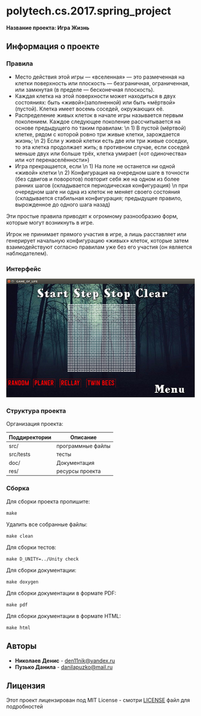 ﻿# polytech.cs.2017.spring_project
**Название проекта: Игра Жизнь**

## Информация о проекте


### Правила
* Место действия этой игры — «вселенная» — это размеченная на клетки поверхность или плоскость — безграничная, ограниченная, или замкнутая (в пределе — бесконечная плоскость).
* Каждая клетка на этой поверхности может находиться в двух состояниях: быть «живой»(заполненной) или быть «мёртвой» (пустой). Клетка имеет восемь соседей, окружающих её.
* Распределение живых клеток в начале игры называется первым поколением. Каждое следующее поколение рассчитывается на основе предыдущего по таким правилам:
\n 1) В пустой (мёртвой) клетке, рядом с которой ровно три живые клетки, зарождается жизнь;
\n 2) Если у живой клетки есть две или три живые соседки, то эта клетка продолжает жить; в противном случае, если соседей меньше двух или больше трёх, клетка умирает («от одиночества» или «от перенаселённости»)
* Игра прекращается, если
\n 1) На поле не останется ни одной «живой» клетки
\n 2) Конфигурация на очередном шаге в точности (без сдвигов и поворотов) повторит себя же на одном из более ранних шагов (складывается периодическая конфигурация)
\n при очередном шаге ни одна из клеток не меняет своего состояния (складывается стабильная конфигурация; предыдущее правило, вырожденное до одного шага назад)

Эти простые правила приводят к огромному разнообразию форм, которые могут возникнуть в игре.

Игрок не принимает прямого участия в игре, а лишь расставляет или генерирует начальную конфигурацию «живых» клеток, которые затем взаимодействуют согласно правилам уже без его участия (он является наблюдателем).
### Интерфейс
![Image alt](https://github.com/Stig0/polytech.cs.2017.spring_project/raw/master/src/res/play_window.png)
### Структура проекта
Организация проекта:

Поддиректории| Описание
-------------|-------------------
src/         | программные файлы 
src/tests    | тесты 
doc/         | Документация 
res/         | ресурсы проекта

### Сборка
Для сборки проекта пропишите:
````
make
````
Удалить все собранные файлы:
````
make clean
````
Для сборки тестов:
````
make D_UNITY=../Unity check
````
Для сборки документации:
````
make doxygen
````
Для сборки документации в формате PDF:
````
make pdf
````
Для сборки документации в формате HTML:
````
make html
````

## Авторы
* **Николаев Денис** - den11nik@yandex.ru
* **Пузько Данила** - danilapuzko@mail.ru
## Лицензия
Этот проект лицензирован под MIT License - смотри [LICENSE](LICENSE) файл для подробностей
